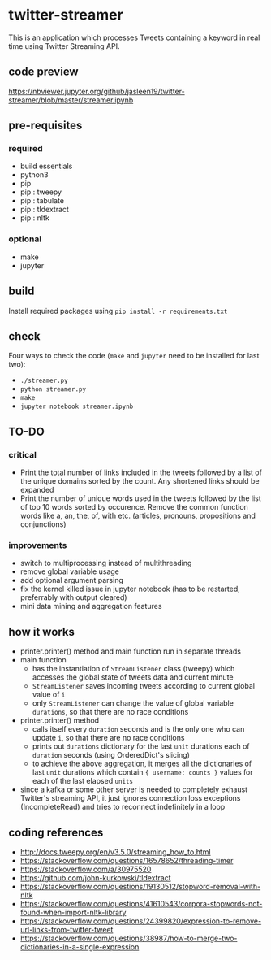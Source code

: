 # twitter-streamer
This is an application which processes Tweets containing a keyword in real time using Twitter Streaming API.

## code preview
https://nbviewer.jupyter.org/github/jasleen19/twitter-streamer/blob/master/streamer.ipynb

## pre-requisites
### required
- build essentials
- python3
- pip
- pip : tweepy
- pip : tabulate
- pip : tldextract
- pip : nltk
### optional
- make
- jupyter

## build
Install required packages using `pip install -r requirements.txt`

## check
Four ways to check the code (`make` and `jupyter` need to be installed for last two):
- `./streamer.py`
- `python streamer.py`
- `make`
- `jupyter notebook streamer.ipynb`

## TO-DO
### critical
- Print the total number of links included in the tweets followed by a list of the unique domains sorted by the count. Any shortened links should be expanded
- Print the number of unique words used in the tweets followed by the list of top 10 words sorted by occurence. Remove the common function words like a, an, the, of, with etc. (articles, pronouns, propositions and conjunctions)
### improvements
- switch to multiprocessing instead of multithreading
- remove global variable usage
- add optional argument parsing
- fix the kernel killed issue in jupyter notebook (has to be restarted, preferrably with output cleared)
- mini data mining and aggregation features

## how it works
- printer.printer() method and main function run in separate threads
- main function
  - has the instantiation of `StreamListener` class (tweepy) which accesses the global state of tweets data and current minute
  - `StreamListener` saves incoming tweets according to current global value of `i`
  - only `StreamListener` can change the value of global variable `durations`, so that there are no race conditions
- printer.printer() method
  - calls itself every `duration` seconds and is the only one who can update `i`, so that there are no race conditions
  - prints out `durations` dictionary for the last `unit` durations each of `duration` seconds (using OrderedDict's slicing)
  - to achieve the above aggregation, it merges all the dictionaries of last `unit` durations which contain `{ username: counts }` values for each of the last elapsed `units`
- since a kafka or some other server is needed to completely exhaust Twitter's streaming API, it just ignores connection loss exceptions (IncompleteRead) and tries to reconnect indefinitely in a loop

## coding references
- http://docs.tweepy.org/en/v3.5.0/streaming_how_to.html
- https://stackoverflow.com/questions/16578652/threading-timer
- https://stackoverflow.com/a/30975520
- https://github.com/john-kurkowski/tldextract
- https://stackoverflow.com/questions/19130512/stopword-removal-with-nltk
- https://stackoverflow.com/questions/41610543/corpora-stopwords-not-found-when-import-nltk-library
- https://stackoverflow.com/questions/24399820/expression-to-remove-url-links-from-twitter-tweet
- https://stackoverflow.com/questions/38987/how-to-merge-two-dictionaries-in-a-single-expression
